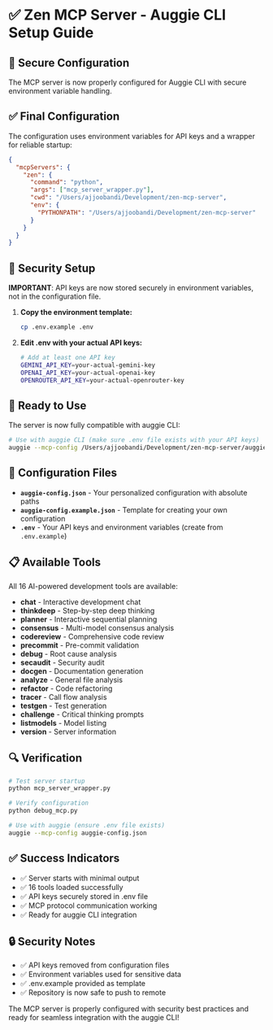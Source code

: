 # ✅ Zen MCP Server - Auggie CLI Setup Guide

## 🔧 Secure Configuration

The MCP server is now properly configured for Auggie CLI with secure environment variable handling.

## ✅ Final Configuration

The configuration uses environment variables for API keys and a wrapper for reliable startup:

```json
{
  "mcpServers": {
    "zen": {
      "command": "python",
      "args": ["mcp_server_wrapper.py"],
      "cwd": "/Users/ajjoobandi/Development/zen-mcp-server",
      "env": {
        "PYTHONPATH": "/Users/ajjoobandi/Development/zen-mcp-server"
      }
    }
  }
}
```

## 🔐 Security Setup

**IMPORTANT**: API keys are now stored securely in environment variables, not in the configuration file.

1. **Copy the environment template:**
   ```bash
   cp .env.example .env
   ```

2. **Edit .env with your actual API keys:**
   ```bash
   # Add at least one API key
   GEMINI_API_KEY=your-actual-gemini-key
   OPENAI_API_KEY=your-actual-openai-key
   OPENROUTER_API_KEY=your-actual-openrouter-key
   ```

## 🚀 Ready to Use

The server is now fully compatible with auggie CLI:

```bash
# Use with auggie CLI (make sure .env file exists with your API keys)
auggie --mcp-config /Users/ajjoobandi/Development/zen-mcp-server/auggie-config.json
```

## 📁 Configuration Files

- **`auggie-config.json`** - Your personalized configuration with absolute paths
- **`auggie-config.example.json`** - Template for creating your own configuration
- **`.env`** - Your API keys and environment variables (create from `.env.example`)

## 📋 Available Tools

All 16 AI-powered development tools are available:
- **chat** - Interactive development chat
- **thinkdeep** - Step-by-step deep thinking
- **planner** - Interactive sequential planning
- **consensus** - Multi-model consensus analysis
- **codereview** - Comprehensive code review
- **precommit** - Pre-commit validation
- **debug** - Root cause analysis
- **secaudit** - Security audit
- **docgen** - Documentation generation
- **analyze** - General file analysis
- **refactor** - Code refactoring
- **tracer** - Call flow analysis
- **testgen** - Test generation
- **challenge** - Critical thinking prompts
- **listmodels** - Model listing
- **version** - Server information

## 🔍 Verification

```bash
# Test server startup
python mcp_server_wrapper.py

# Verify configuration
python debug_mcp.py

# Use with auggie (ensure .env file exists)
auggie --mcp-config auggie-config.json
```

## ✅ Success Indicators

- ✅ Server starts with minimal output
- ✅ 16 tools loaded successfully
- ✅ API keys securely stored in .env file
- ✅ MCP protocol communication working
- ✅ Ready for auggie CLI integration

## 🔒 Security Notes

- ✅ API keys removed from configuration files
- ✅ Environment variables used for sensitive data
- ✅ .env.example provided as template
- ✅ Repository is now safe to push to remote

The MCP server is properly configured with security best practices and ready for seamless integration with the auggie CLI!
